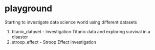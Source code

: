 # playground
Starting to investigate data science world using different datasets

1. titanic_dataset - Investigation Titanic data and exploring survival in a disaster
2. stroop_effect - Stroop Effect investigation
